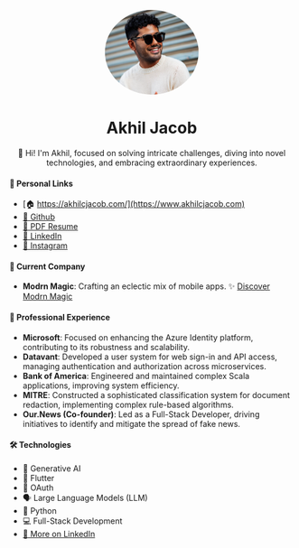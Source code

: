 <p align="center">
  <img src="headshot.png"  height="150"  style="border-radius:50%;">
  <br>
  <h1 align="center">Akhil Jacob</h1>
<p style="text-align: center; max-width: 800px; margin: auto;">
    👋 Hi! I'm Akhil, focused on solving intricate challenges, diving into novel technologies, and embracing extraordinary experiences.
</p>

</p>



#### 🔗 **Personal Links**
- [🏠 https://akhilcjacob.com/](https://www.akhilcjacob.com)
- [🔗 Github](https://github.com/akhilcjacob)
- [📄 PDF Resume](./Akhil%20Jacob%20Resume%20Public.pdf)
- [💼 LinkedIn](https://www.linkedin.com/in/akhilcjacob)
- [📸 Instagram](https://www.instagram.com/akhil.cjacob/)

#### 💼 **Current Company**
- **Modrn Magic**: Crafting an eclectic mix of mobile apps.
  ✨ [Discover Modrn Magic](https://modrnmagic.app)

#### 🏢 **Professional Experience**
- **Microsoft**: Focused on enhancing the Azure Identity platform, contributing to its robustness and scalability.
- **Datavant**: Developed a user system for web sign-in and API access, managing authentication and authorization across microservices.
- **Bank of America**: Engineered and maintained complex Scala applications, improving system efficiency.
- **MITRE**: Constructed a sophisticated classification system for document redaction, implementing complex rule-based algorithms.
- **Our.News (Co-founder)**: Led as a Full-Stack Developer, driving initiatives to identify and mitigate the spread of fake news.

#### 🛠 **Technologies**
- 🧠 Generative AI
- 📱 Flutter
- 🔐 OAuth
- 🗣️ Large Language Models (LLM)
- 🐍 Python
- 💻 Full-Stack Development
- [🔗 More on LinkedIn](https://www.linkedin.com/in/akhilcjacob)


